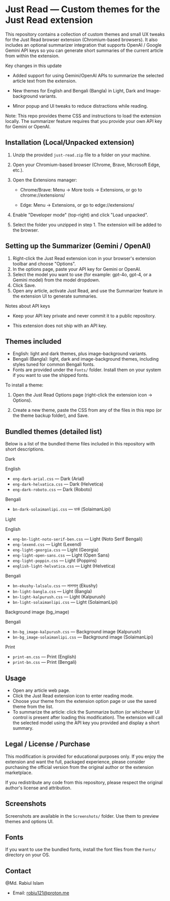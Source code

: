 
# Just Read — Custom themes for the Just Read extension

This repository contains a collection of custom themes and small UX tweaks for the Just Read browser extension (Chromium-based browsers). It also includes an optional summarizer integration that supports OpenAI / Google Gemini API keys so you can generate short summaries of the current article from within the extension.

Key changes in this update

- Added support for using Gemini/OpenAI APIs to summarize the selected article text from the extension.

- New themes for English and Bengali (Bangla) in Light, Dark and Image-background variants.

- Minor popup and UI tweaks to reduce distractions while reading.

Note: This repo provides theme CSS and instructions to load the extension locally. The summarizer feature requires that you provide your own API key for Gemini or OpenAI.

## Installation (Local/Unpacked extension)

1. Unzip the provided `just-read.zip` file to a folder on your machine.
2. Open your Chromium-based browser (Chrome, Brave, Microsoft Edge, etc.).
3. Open the Extensions manager:

   - Chrome/Brave: Menu → More tools → Extensions, or go to chrome://extensions/

   - Edge: Menu → Extensions, or go to edge://extensions/
4. Enable "Developer mode" (top-right) and click "Load unpacked".
5. Select the folder you unzipped in step 1. The extension will be added to the browser.

## Setting up the Summarizer (Gemini / OpenAI)

1. Right-click the Just Read extension icon in your browser's extension toolbar and choose "Options".
2. In the options page, paste your API key for Gemini or OpenAI.
3. Select the model you want to use (for example: gpt-4o, gpt-4, or a Gemini model) from the model dropdown.
4. Click Save.
5. Open any article, activate Just Read, and use the Summarizer feature in the extension UI to generate summaries.

Notes about API keys

- Keep your API key private and never commit it to a public repository.

- This extension does not ship with an API key.

## Themes included

- English: light and dark themes, plus image-background variants.
- Bengali (Bangla): light, dark and image-background themes, including styles tuned for common Bengali fonts.
- Fonts are provided under the `Fonts/` folder. Install them on your system if you want to use the shipped fonts.

To install a theme:

1. Open the Just Read Options page (right-click the extension icon → Options).

2. Create a new theme, paste the CSS from any of the files in this repo (or the theme backup folder), and Save.

## Bundled themes (detailed list)

Below is a list of the bundled theme files included in this repository with short descriptions.

Dark

English

- `eng-dark-arial.css` — Dark (Arial)
- `eng-dark-helvatica.css` — Dark (Helvetica)
- `eng-dark-roboto.css` — Dark (Roboto)

Bengali

- `bn-dark-solaimanlipi.css` — ডার্ক (SolaimanLipi)

Light

English

- `eng-bn-light-noto-serif-ben.css` — Light (Noto Serif Bengali)
- `eng-lexend.css` — Light (Lexend)
- `eng-light-georgia.css` — Light (Georgia)
- `eng-light-open-sans.css` — Light (Open Sans)
- `eng-light-poppin.css` — Light (Poppins)
- `english-light-helvatica.css` — Light (Helvetica)

Bengali

- `bn-ekushy-lalsalu.css` — লালসালু (Ekushy)
- `bn-light-bangla.css` — Light (Bangla)
- `bn-light-kalpurush.css` — Light (Kalpurush)
- `bn-light-solaimanlipi.css` — Light (SolaimanLipi)

Background image (bg_image)

Bengali

- `bn-bg_image-kalpurush.css` — Background image (Kalpurush)
- `bn-bg_image-solaimanlipi.css` — Background image (SolaimanLipi)

Print

- `print-en.css` — Print (English)
- `print-bn.css` — Print (Bengali)

## Usage

- Open any article web page.
- Click the Just Read extension icon to enter reading mode.
- Choose your theme from the extension option page or use the saved theme from the list.
- To summarize the article: click the Summarize button (or whichever UI control is present after loading this modification). The extension will call the selected model using the API key you provided and display a short summary.

## Legal / License / Purchase

This modification is provided for educational purposes only. If you enjoy the extension and want the full, packaged experience, please consider purchasing the official version from the original author or the extension marketplace.

If you redistribute any code from this repository, please respect the original author's license and attribution.

## Screenshots

Screenshots are available in the `Screenshots/` folder. Use them to preview themes and options UI.

## Fonts

If you want to use the bundled fonts, install the font files from the `Fonts/` directory on your OS.

## Contact

@Md. Rabiul Islam

- Email: <robiu121@proton.me>
